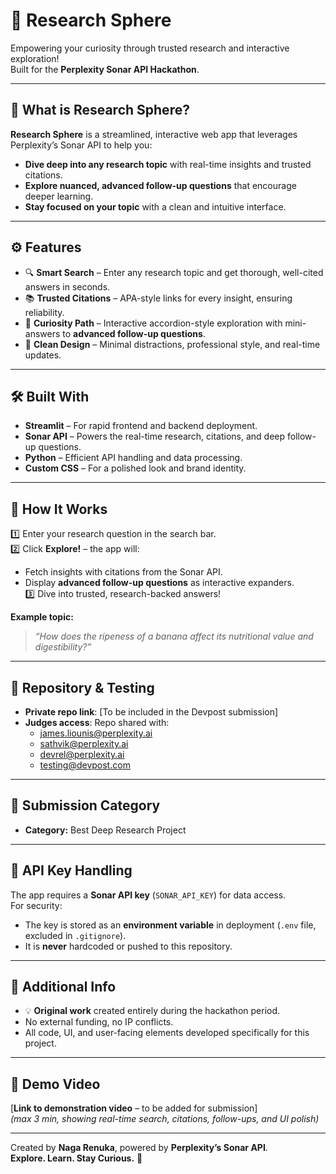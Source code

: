 # 🚀 Research Sphere

Empowering your curiosity through trusted research and interactive exploration!  
Built for the **Perplexity Sonar API Hackathon**.

---

## 🌟 What is Research Sphere?

**Research Sphere** is a streamlined, interactive web app that leverages Perplexity’s Sonar API to help you:
- **Dive deep into any research topic** with real-time insights and trusted citations.
- **Explore nuanced, advanced follow-up questions** that encourage deeper learning.
- **Stay focused on your topic** with a clean and intuitive interface.

---

## ⚙️ Features

- 🔍 **Smart Search** – Enter any research topic and get thorough, well-cited answers in seconds.
- 📚 **Trusted Citations** – APA-style links for every insight, ensuring reliability.
- 🤔 **Curiosity Path** – Interactive accordion-style exploration with mini-answers to **advanced follow-up questions**.
- 🎨 **Clean Design** – Minimal distractions, professional style, and real-time updates.

---

## 🛠️ Built With

- **Streamlit** – For rapid frontend and backend deployment.
- **Sonar API** – Powers the real-time research, citations, and deep follow-up questions.
- **Python** – Efficient API handling and data processing.
- **Custom CSS** – For a polished look and brand identity.

---

## 🚀 How It Works

1️⃣ Enter your research question in the search bar.  
2️⃣ Click **Explore!** – the app will:  
   - Fetch insights with citations from the Sonar API.  
   - Display **advanced follow-up questions** as interactive expanders.  
3️⃣ Dive into trusted, research-backed answers!

**Example topic:**  
> _“How does the ripeness of a banana affect its nutritional value and digestibility?”_

---

## 📂 Repository & Testing

- **Private repo link**: [To be included in the Devpost submission]  
- **Judges access**: Repo shared with:
  - james.liounis@perplexity.ai
  - sathvik@perplexity.ai
  - devrel@perplexity.ai
  - testing@devpost.com

---

## 🚀 Submission Category

- **Category:** Best Deep Research Project

---

## 🔑 API Key Handling

The app requires a **Sonar API key** (`SONAR_API_KEY`) for data access.  
For security:
- The key is stored as an **environment variable** in deployment (`.env` file, excluded in `.gitignore`).
- It is **never** hardcoded or pushed to this repository.

---

## 📝 Additional Info

- 💡 **Original work** created entirely during the hackathon period.  
- No external funding, no IP conflicts.  
- All code, UI, and user-facing elements developed specifically for this project.

---

## 🎥 Demo Video

[**Link to demonstration video** – to be added for submission]  
*(max 3 min, showing real-time search, citations, follow-ups, and UI polish)*

---

Created by **Naga Renuka**, powered by **Perplexity’s Sonar API**.  
**Explore. Learn. Stay Curious.** 🌟
